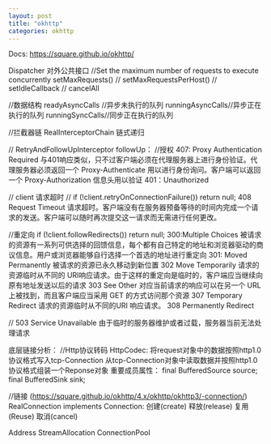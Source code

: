 ```yaml
---
layout: post
title: "okhttp"
categories: okhttp
---
```

Docs: https://square.github.io/okhttp/

Dispatcher
对外公共接口
//Set the maximum number of requests to execute concurrently
setMaxRequests()
//
setMaxRequestsPerHost()
//
setIdleCallback
//
cancelAll

//数据结构
readyAsyncCalls //异步未执行的队列
runningAsyncCalls//异步正在执行的队列
runningSyncCalls//同步正在执行的队列

//拦截器链
RealInterceptorChain
链式递归


//
RetryAndFollowUpInterceptor
followUp：
//授权
407: Proxy Authentication Required
与401响应类似，只不过客户端必须在代理服务器上进行身份验证。代理服务器必须返回一个 Proxy-Authenticate 用以进行身份询问。客户端可以返回一个 Proxy-Authorization 信息头用以验证
401：Unauthorized

// client 请求超时
// if (!client.retryOnConnectionFailure()) return null;
408 Request Timeout
请求超时。客户端没有在服务器预备等待的时间内完成一个请求的发送。客户端可以随时再次提交这一请求而无需进行任何更改。

//重定向   if (!client.followRedirects()) return null;
300:Multiple Choices
被请求的资源有一系列可供选择的回馈信息，每个都有自己特定的地址和浏览器驱动的商议信息。用户或浏览器能够自行选择一个首选的地址进行重定向
301: Moved Permanently
被请求的资源已永久移动到新位置
302 Move Temporarily
请求的资源临时从不同的 URI响应请求。由于这样的重定向是临时的，客户端应当继续向原有地址发送以后的请求
303 See Other
对应当前请求的响应可以在另一个 URL 上被找到，而且客户端应当采用 GET 的方式访问那个资源
307 Temporary Redirect
请求的资源临时从不同的URI 响应请求。
308 Permanently Redirect

//
503 Service Unavailable
由于临时的服务器维护或者过载，服务器当前无法处理请求


底层链接分析：
//Http协议转码
HttpCodec:
将request对象中的数据按照http1.0协议格式写入tcp-Connection
从tcp-Connection对象中读取数据并按照http1.0协议格式组装一个Reponse对象
重要成员属性：
final BufferedSource source;
final BufferedSink sink;

//链接 (https://square.github.io/okhttp/4.x/okhttp/okhttp3/-connection/)
RealConnection implements Connection:
创建(create)
释放(release)
复用(Reuse)
取消(cancel)

Address
StreamAllocation
ConnectionPool
